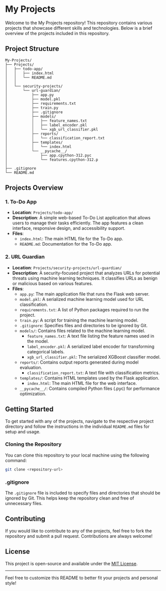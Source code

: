 # My Projects

Welcome to the My Projects repository! This repository contains various projects that showcase different skills and technologies. Below is a brief overview of the projects included in this repository.

## Project Structure

```
My-Projects/
├── Projects/
│   ├── todo-app/
│   │   ├── index.html
│   │   └── README.md
│   │
│   └── security-projects/
│       └── url-guardian/
│           ├── app.py
│           ├── model.pkl
│           ├── requirements.txt
│           ├── train.py
│           ├── .gitignore
│           ├── models/
│           │   ├── feature_names.txt
│           │   ├── label_encoder.pkl
│           │   └── xgb_url_classifier.pkl
│           ├── reports/
│           │   └── classification_report.txt
│           ├── templates/
│           │   └── index.html
│           └── __pycache__/
│               ├── app.cpython-312.pyc
│               └── features.cpython-312.p
│
├── .gitignore
└── README.md
```

## Projects Overview

### 1. To-Do App

- **Location**: `Projects/todo-app/`
- **Description**: A simple web-based To-Do List application that allows users to manage their tasks efficiently. The app features a clean interface, responsive design, and accessibility support.
- **Files**:
  - `index.html`: The main HTML file for the To-Do app.
  - `README.md`: Documentation for the To-Do app.

### 2. URL Guardian

- **Location**: `Projects/security-projects/url-guardian/`
- **Description**: A security-focused project that analyzes URLs for potential threats using machine learning techniques. It classifies URLs as benign or malicious based on various features.
- **Files**:
  - `app.py`: The main application file that runs the Flask web server.
  - `model.pkl`: A serialized machine learning model used for URL classification.
  - `requirements.txt`: A list of Python packages required to run the project.
  - `train.py`: A script for training the machine learning model.
  - `.gitignore`: Specifies files and directories to be ignored by Git.
  - `models/`: Contains files related to the machine learning model.
    - `feature_names.txt`: A text file listing the feature names used in the model.
    - `label_encoder.pkl`: A serialized label encoder for transforming categorical labels.
    - `xgb_url_classifier.pkl`: The serialized XGBoost classifier model.
  - `reports/`: Contains output reports generated during model evaluation.
    - `classification_report.txt`: A text file with classification metrics.
  - `templates/`: Contains HTML templates used by the Flask application.
    - `index.html`: The main HTML file for the web interface.
  - `__pycache__/`: Contains compiled Python files (.pyc) for performance optimization.

## Getting Started

To get started with any of the projects, navigate to the respective project directory and follow the instructions in the individual `README.md` files for setup and usage.

### Cloning the Repository

You can clone this repository to your local machine using the following command:

```bash
git clone <repository-url>
```

### .gitignore

The `.gitignore` file is included to specify files and directories that should be ignored by Git. This helps keep the repository clean and free of unnecessary files.

## Contributing

If you would like to contribute to any of the projects, feel free to fork the repository and submit a pull request. Contributions are always welcome!

## License

This project is open-source and available under the [MIT License](LICENSE).

---

Feel free to customize this README to better fit your projects and personal style!

